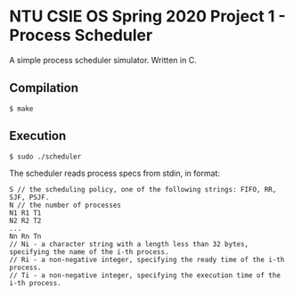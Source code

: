 # NTU CSIE OS Spring 2020 Project 1 - Process Scheduler

A simple process scheduler simulator. Written in C.

## Compilation

```
$ make
```

## Execution

```
$ sudo ./scheduler
```

The scheduler reads process specs from stdin, in format:

```
S // the scheduling policy, one of the following strings: FIFO, RR, SJF, PSJF.
N // the number of processes
N1 R1 T1
N2 R2 T2
...
Nn Rn Tn
// Ni - a character string with a length less than 32 bytes, specifying the name of the i-th process.
// Ri - a non-negative integer, specifying the ready time of the i-th process.
// Ti - a non-negative integer, specifying the execution time of the i-th process.
```

